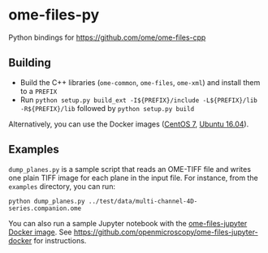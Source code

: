 # ome-files-py
Python bindings for https://github.com/ome/ome-files-cpp

## Building

* Build the C++ libraries (`ome-common`, `ome-files`, `ome-xml`) and install them to a `PREFIX`
* Run `python setup.py build_ext -I${PREFIX}/include -L${PREFIX}/lib -R${PREFIX}/lib` followed by `python setup.py build`

Alternatively, you can use the Docker images ([CentOS 7](https://hub.docker.com/r/openmicroscopy/ome-files-py-c7), [Ubuntu 16.04](https://hub.docker.com/r/openmicroscopy/ome-files-py-u1604)).

## Examples

`dump_planes.py` is a sample script that reads an OME-TIFF file and writes one plain TIFF image for each plane in the input file. For instance, from the `examples` directory, you can run:

```
python dump_planes.py ../test/data/multi-channel-4D-series.companion.ome
```

You can also run a sample Jupyter notebook with the [ome-files-jupyter Docker image](https://hub.docker.com/r/openmicroscopy/ome-files-jupyter). See https://github.com/openmicroscopy/ome-files-jupyter-docker for instructions.
